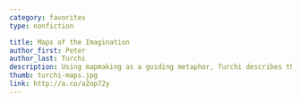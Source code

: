 ```yaml
---
category: favorites
type: nonfiction

title: Maps of the Imagination
author_first: Peter
author_last: Turchi
description: Using mapmaking as a guiding metaphor, Turchi describes the writer's imaginative work by charting the connections between the verbal and visual arts. Like a good cartographer, he explains without oversimplifying, explores without getting lost.
thumb: turchi-maps.jpg
link: http://a.co/a2op72y
---
```

